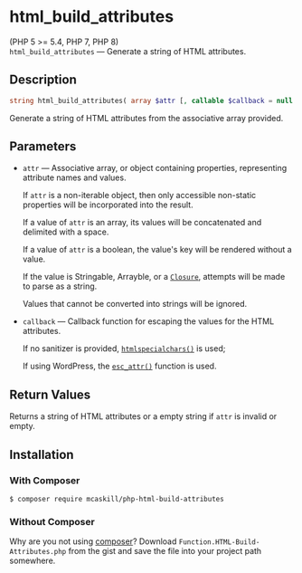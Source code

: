 # html_build_attributes

(PHP 5 >= 5.4, PHP 7, PHP 8)  
`html_build_attributes` — Generate a string of HTML attributes.

## Description

```php
string html_build_attributes( array $attr [, callable $callback = null ] )
```

Generate a string of HTML attributes from the associative array provided.

## Parameters

- `attr` — Associative array, or object containing properties, representing
  attribute names and values.
  
  If `attr` is a non-iterable object, then only accessible non-static properties
  will be incorporated into the result.
  
  If a value of `attr` is an array, its values will be concatenated and
  delimited with a space.
  
  If a value of `attr` is a boolean, the value's key will be rendered without
  a value.

  If the value is Stringable, Arrayble, or a [`Closure`][class.closure],
  attempts will be made to parse as a string.
  
	Values that cannot be converted into strings will be ignored.
  
- `callback` — Callback function for escaping the values for the HTML attributes.
  
  If no sanitizer is provided, [`htmlspecialchars()`][function.htmlspecialchars]
  is used;
  
  If using WordPress, the [`esc_attr()`][wp.esc_attr] function is used.

## Return Values

Returns a string of HTML attributes or a empty string if `attr` is invalid or empty.

## Installation

### With Composer

```
$ composer require mcaskill/php-html-build-attributes
```

### Without Composer

Why are you not using [composer](http://getcomposer.org/)?
Download `Function.HTML-Build-Attributes.php` from the gist and save the file
into your project path somewhere.

[class.closure]:             https://php.net/class.closure
[function.htmlspecialchars]: https://php.net/function.htmlspecialchars
[wp.esc_attr]:               https://developer.wordpress.org/reference/functions/esc_attr/
